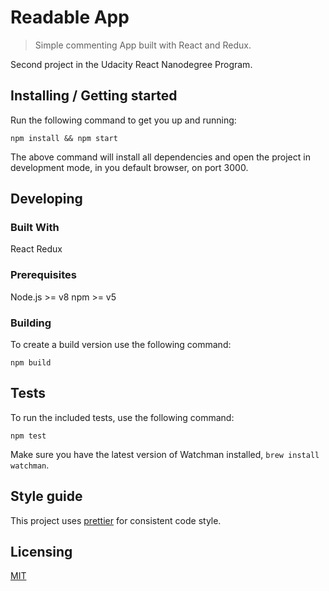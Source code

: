 # Readable App
> Simple commenting App built with React and Redux.

Second project in the Udacity React Nanodegree Program.

## Installing / Getting started

Run the following command to get you up and running:

```shell
npm install && npm start
```

The above command will install all dependencies and open the project in development mode, in you default browser, on port 3000.

## Developing

### Built With
React
Redux

### Prerequisites
Node.js >= v8
npm >= v5

### Building

To create a build version use the following command:

```shell
npm build
```

## Tests

To run the included tests, use the following command:

```shell
npm test
```

Make sure you have the latest version of Watchman installed, `brew install watchman`.

## Style guide

This project uses [prettier](https://prettier.io/) for consistent code style.

## Licensing

[MIT](./LICENSE)